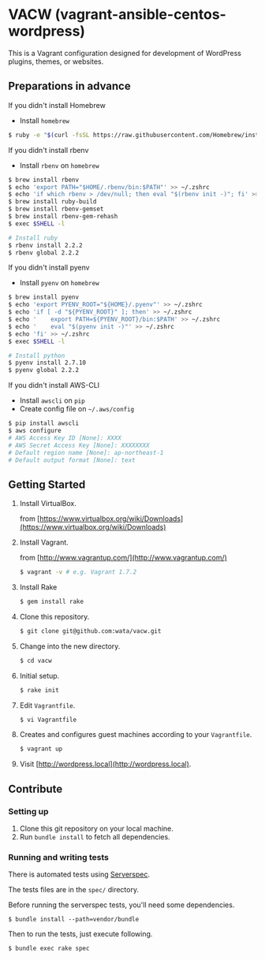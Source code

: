 # VACW (vagrant-ansible-centos-wordpress)

This is a Vagrant configuration designed for development of WordPress plugins, themes, or websites.

## Preparations in advance

If you didn't install Homebrew

- Install `homebrew`

```sh
$ ruby -e "$(curl -fsSL https://raw.githubusercontent.com/Homebrew/install/master/install)"
```

If you didn't install rbenv

- Install `rbenv` on `homebrew`

```sh
$ brew install rbenv
$ echo 'export PATH="$HOME/.rbenv/bin:$PATH"' >> ~/.zshrc
$ echo 'if which rbenv > /dev/null; then eval "$(rbenv init -)"; fi' >> ~/.zshrc
$ brew install ruby-build
$ brew install rbenv-gemset
$ brew install rbenv-gem-rehash
$ exec $SHELL -l

# Install ruby
$ rbenv install 2.2.2
$ rbenv global 2.2.2
```

If you didn't install pyenv

- Install `pyenv` on `homebrew`

```sh
$ brew install pyenv
$ echo 'export PYENV_ROOT="${HOME}/.pyenv"' >> ~/.zshrc
$ echo 'if [ -d "${PYENV_ROOT}" ]; then' >> ~/.zshrc
$ echo '    export PATH=${PYENV_ROOT}/bin:$PATH' >> ~/.zshrc
$ echo '    eval "$(pyenv init -)"' >> ~/.zshrc
$ echo 'fi' >> ~/.zshrc
$ exec $SHELL -l

# Install python
$ pyenv install 2.7.10
$ pyenv global 2.2.2
```

If you didn't install AWS-CLI

- Install `awscli` on `pip`
- Create config file on `~/.aws/config`

```sh
$ pip install awscli
$ aws configure
# AWS Access Key ID [None]: XXXX
# AWS Secret Access Key [None]: XXXXXXXX
# Default region name [None]: ap-northeast-1
# Default output format [None]: text
```

## Getting Started

1. Install VirtualBox.

    from [https://www.virtualbox.org/wiki/Downloads](https://www.virtualbox.org/wiki/Downloads)

1. Install Vagrant.

    from [http://www.vagrantup.com/](http://www.vagrantup.com/)
    ```sh
    $ vagrant -v # e.g. Vagrant 1.7.2
    ```

1. Install Rake

    ```sh
    $ gem install rake
    ```

1. Clone this repository.

    ```sh
    $ git clone git@github.com:wata/vacw.git
    ```

1. Change into the new directory.

    ```sh
    $ cd vacw
    ```

1. Initial setup.

    ```sh
    $ rake init
    ```

1. Edit `Vagrantfile`.

    ```sh
    $ vi Vagrantfile
    ```

1. Creates and configures guest machines according to your `Vagrantfile`.

    ```sh
    $ vagrant up
    ```

1. Visit [http://wordpress.local](http://wordpress.local).


## Contribute

### Setting up

1. Clone this git repository on your local machine.
1. Run `bundle install` to fetch all dependencies.

### Running and writing tests

There is automated tests using [Serverspec](http://serverspec.org/).

The tests files are in the `spec/` directory.


Before running the serverspec tests, you'll need some dependencies.

```
$ bundle install --path=vendor/bundle
```

Then to run the tests, just execute following.

```
$ bundle exec rake spec
```
